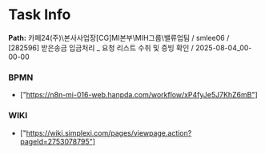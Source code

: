 # Task Info

**Path:** 카페24(주)\본사사업장\[CG]MI본부\MIH그룹\밸류업팀 / smlee06 / [282596] 받은송금 입금처리 _ 요청 리스트 수취 및 증빙 확인 / 2025-08-04_00-00-00

### BPMN
- ["https://n8n-mi-016-web.hanpda.com/workflow/xP4fyJe5J7KhZ6mB"]

### WIKI
- ["https://wiki.simplexi.com/pages/viewpage.action?pageId=2753078795"]

